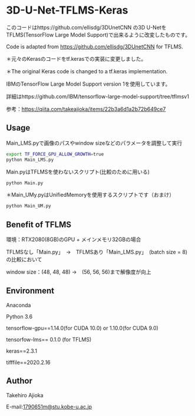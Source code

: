# 3D-U-Net-TFLMS-Keras

このコードはhttps://github.com/ellisdg/3DUnetCNN の3D U-NetをTFLMS(TensorFlow Large Model Support)で出来るように改変したものです。

Code is adapted from https://github.com/ellisdg/3DUnetCNN for TFLMS.

＊元々のKerasのコードをtf.kerasでの実装に変更しました。

＊The original Keras code is changed to a tf.keras implementation.

IBMのTensorFlow Large Model Support version 1を使用しています。

詳細はhttps://github.com/IBM/tensorflow-large-model-support/tree/tflmsv1

参考：https://qiita.com/takeajioka/items/22b3a6d1a2b72b649ce7


## Usage
Main_LMS.pyで画像のパスやwindow sizeなどのパラメータを調整して実行

```bash
export TF_FORCE_GPU_ALLOW_GROWTH=true
python Main_LMS.py
```
Main.pyはTFLMSを使わないスクリプト(比較のために用いる)

```bash
python Main.py
```

＊Main_UMy.pyはUnifiedMemoryを使用するスクリプトです（おまけ）
```bash
python Main_UM.py
```

## Benefit of TFLMS
環境：RTX2080(8GB)のGPU + メインメモリ32GBの場合

TFLMSなし「Main.py」　→　TFLMSあり「Main_LMS.py」　(batch size = 8)の比較において

window size：(48, 48, 48) →　(56, 56, 56)まで解像度が向上

## Environment
Anaconda

Python 3.6

tensorflow-gpu==1.14.0(for CUDA 10.0) or 1.10.0(for CUDA 9.0)

tensorfow-lms== 0.1.0 (for TFLMS)

keras==2.3.1

tifffile==2020.2.16

## Author
Takehiro Ajioka

E-mail:1790651m@stu.kobe-u.ac.jp
